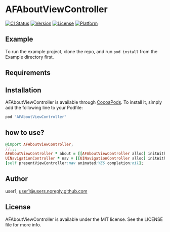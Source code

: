 # AFAboutViewController

[![CI Status](http://img.shields.io/travis/vpnss1231@gmail.com/AFAboutViewController.svg?style=flat)](https://travis-ci.org/vpnss1231@gmail.com/AFAboutViewController)
[![Version](https://img.shields.io/cocoapods/v/AFAboutViewController.svg?style=flat)](http://cocoapods.org/pods/AFAboutViewController)
[![License](https://img.shields.io/cocoapods/l/AFAboutViewController.svg?style=flat)](http://cocoapods.org/pods/AFAboutViewController)
[![Platform](https://img.shields.io/cocoapods/p/AFAboutViewController.svg?style=flat)](http://cocoapods.org/pods/AFAboutViewController)

## Example

To run the example project, clone the repo, and run `pod install` from the Example directory first.

## Requirements

## Installation

AFAboutViewController is available through [CocoaPods](http://cocoapods.org). To install
it, simply add the following line to your Podfile:

```ruby
pod "AFAboutViewController"
```

## how to use?
```ruby
@import AFAboutViewController;
//...
AFAboutViewController * about = [[AFAboutViewController alloc] initWithAppId:@"123456789"];
UINavigationController * nav = [[UINavigationController alloc] initWithRootViewController:about];
[self presentViewController:nav animated:YES completion:nil];
```

## Author

user1, user1@users.noreply.github.com

## License

AFAboutViewController is available under the MIT license. See the LICENSE file for more info.
